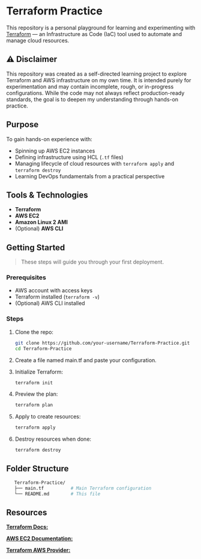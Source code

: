 # Terraform Practice

This repository is a personal playground for learning and experimenting with [Terraform](https://www.terraform.io/) — an Infrastructure as Code (IaC) tool used to automate and manage cloud resources.

## ⚠️ Disclaimer

This repository was created as a self-directed learning project to explore Terraform and AWS infrastructure on my own time. It is intended purely for experimentation and may contain incomplete, rough, or in-progress configurations. While the code may not always reflect production-ready standards, the goal is to deepen my understanding through hands-on practice.


## Purpose

To gain hands-on experience with:
- Spinning up AWS EC2 instances
- Defining infrastructure using HCL (`.tf` files)
- Managing lifecycle of cloud resources with `terraform apply` and `terraform destroy`
- Learning DevOps fundamentals from a practical perspective

## Tools & Technologies

- **Terraform**
- **AWS EC2**
- **Amazon Linux 2 AMI**
- (Optional) **AWS CLI**

## Getting Started

> These steps will guide you through your first deployment.

### Prerequisites
- AWS account with access keys
- Terraform installed (`terraform -v`)
- (Optional) AWS CLI installed

### Steps

1. Clone the repo:
   ```bash
   git clone https://github.com/your-username/Terraform-Practice.git
   cd Terraform-Practice

2. Create a file named main.tf and paste your configuration.

3. Initialize Terraform:

   ```bash
   terraform init

4. Preview the plan:

   ```bash
   terraform plan

5. Apply to create resources:

   ```bash
   terraform apply

6. Destroy resources when done:

   ```bash
   terraform destroy

## Folder Structure

```bash
   Terraform-Practice/
   ├── main.tf          # Main Terraform configuration
   └── README.md        # This file
```

## Resources

[**Terraform Docs:**](https://developer.hashicorp.com/terraform/docs)

[**AWS EC2 Documentation:**](https://docs.aws.amazon.com/ec2/)

[**Terraform AWS Provider:**](https://registry.terraform.io/providers/hashicorp/aws/latest)
